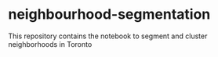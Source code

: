# neighbourhood-segmentation
This repository contains the notebook to segment and cluster neighborhoods in Toronto

